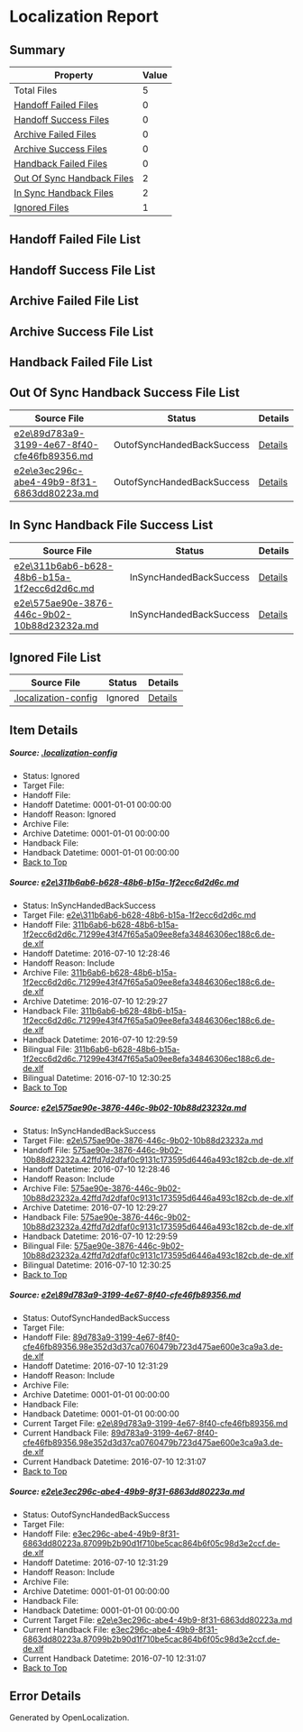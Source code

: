 # <a name='report-top'></a> Localization Report

## Summary
 Property | Value 
 -------- | ----- 
 Total Files | 5
[ Handoff Failed Files ](#handoff-failed-list)| 0
[ Handoff Success Files ](#handoff-success-list)| 0
[ Archive Failed Files ](#archive-failed-list)| 0
[ Archive Success Files ](#archive-success-list)| 0
[ Handback Failed Files ](#handback-failed-list)| 0
[ Out Of Sync Handback Files ](#outofsync-handback-success-list)| 2
[ In Sync Handback Files ](#insync-handback-success-list)| 2
[ Ignored Files ](#ignored-list)| 1

## <a name='handoff-failed-list'></a> Handoff Failed File List

## <a name='handoff-success-list'></a> Handoff Success File List

## <a name='archive-failed-list'></a> Archive Failed File List

## <a name='archive-success-list'></a> Archive Success File List

## <a name='handback-failed-list'></a> Handback Failed File List

## <a name='outofsync-handback-success-list'></a> Out Of Sync Handback Success File List
 Source File | Status | Details 
 ----------- | ------ | ------- 
 [e2e\89d783a9-3199-4e67-8f40-cfe46fb89356.md](https://github.com/OpenLocalizationTestOrg/oltest/blob/f7e26a75118ddba11093af31b93cf72f248299b9/e2e/89d783a9-3199-4e67-8f40-cfe46fb89356.md) | OutofSyncHandedBackSuccess | [Details](#391ec56867849dcdeb2c836c8748a8cb0bb91a1f3)
 [e2e\e3ec296c-abe4-49b9-8f31-6863dd80223a.md](https://github.com/OpenLocalizationTestOrg/oltest/blob/f7e26a75118ddba11093af31b93cf72f248299b9/e2e/e3ec296c-abe4-49b9-8f31-6863dd80223a.md) | OutofSyncHandedBackSuccess | [Details](#cd46d8188182686f9203612d0576b6869def15a44)

## <a name='insync-handback-success-list'></a> In Sync Handback File Success List
 Source File | Status | Details 
 ----------- | ------ | ------- 
 [e2e\311b6ab6-b628-48b6-b15a-1f2ecc6d2d6c.md](https://github.com/OpenLocalizationTestOrg/oltest/blob/203e437b65a99dda67a2c4971fddbe937eb3ecd8/e2e/311b6ab6-b628-48b6-b15a-1f2ecc6d2d6c.md) | InSyncHandedBackSuccess | [Details](#3e350f3ecbe643501118ffa8f24fc7eeea9b7b1c1)
 [e2e\575ae90e-3876-446c-9b02-10b88d23232a.md](https://github.com/OpenLocalizationTestOrg/oltest/blob/203e437b65a99dda67a2c4971fddbe937eb3ecd8/e2e/575ae90e-3876-446c-9b02-10b88d23232a.md) | InSyncHandedBackSuccess | [Details](#618b9e0c82aab269afcf27665c611ccc8f999c112)

## <a name='ignored-list'></a> Ignored File List
 Source File | Status | Details 
 ----------- | ------ | ------- 
 [.localization-config](https://github.com/OpenLocalizationTestOrg/oltest/blob/f7e26a75118ddba11093af31b93cf72f248299b9/.localization-config) | Ignored | [Details](#3d4f252ac210baf56311d7e97dcc2db10974dbd20)

## Item Details
##### <a name='3d4f252ac210baf56311d7e97dcc2db10974dbd20'></a> Source: [.localization-config](https://github.com/OpenLocalizationTestOrg/oltest/blob/f7e26a75118ddba11093af31b93cf72f248299b9/.localization-config)
* Status: Ignored
* Target File: 
* Handoff File: 
* Handoff Datetime: 0001-01-01 00:00:00
* Handoff Reason: Ignored
* Archive File: 
* Archive Datetime: 0001-01-01 00:00:00
* Handback File: 
* Handback Datetime: 0001-01-01 00:00:00
* [Back to Top](#report-top)

##### <a name='3e350f3ecbe643501118ffa8f24fc7eeea9b7b1c1'></a> Source: [e2e\311b6ab6-b628-48b6-b15a-1f2ecc6d2d6c.md](https://github.com/OpenLocalizationTestOrg/oltest/blob/203e437b65a99dda67a2c4971fddbe937eb3ecd8/e2e/311b6ab6-b628-48b6-b15a-1f2ecc6d2d6c.md)
* Status: InSyncHandedBackSuccess
* Target File: [e2e\311b6ab6-b628-48b6-b15a-1f2ecc6d2d6c.md](https://github.com/OpenLocalizationTestOrg/oltest-dede-fly/blob/a3bda9410816296b4b9e7f9199a612b637dffe17/e2e/311b6ab6-b628-48b6-b15a-1f2ecc6d2d6c.md)
* Handoff File: [311b6ab6-b628-48b6-b15a-1f2ecc6d2d6c.71299e43f47f65a5a09ee8efa34846306ec188c6.de-de.xlf](https://github.com/OpenLocalizationTestOrg/olhandoff-e2e/blob/c3b0bfd340f9274682611e2107d6f611faf1ea2c/ol-handoff/OpenLocalizationTestOrg/oltest-dede-fly/ci/ht/311b6ab6-b628-48b6-b15a-1f2ecc6d2d6c.71299e43f47f65a5a09ee8efa34846306ec188c6.de-de.xlf)
* Handoff Datetime: 2016-07-10 12:28:46
* Handoff Reason: Include
* Archive File: [311b6ab6-b628-48b6-b15a-1f2ecc6d2d6c.71299e43f47f65a5a09ee8efa34846306ec188c6.de-de.xlf](https://github.com/OpenLocalizationTestOrg/olhandoff-e2e/blob/2efa88cfe4962859cd23167df3d24e1a34f8819a/ol-archive/OpenLocalizationTestOrg/oltest-dede-fly/ci/ht/311b6ab6-b628-48b6-b15a-1f2ecc6d2d6c.71299e43f47f65a5a09ee8efa34846306ec188c6.de-de.xlf)
* Archive Datetime: 2016-07-10 12:29:27
* Handback File: [311b6ab6-b628-48b6-b15a-1f2ecc6d2d6c.71299e43f47f65a5a09ee8efa34846306ec188c6.de-de.xlf](https://github.com/OpenLocalizationTestOrg/olhandback-e2e/blob/41a204dcd341b4787cae07e4be1716e8ce7dc98e/ol-handback/OpenLocalizationTestOrg/oltest-dede-fly/ci/ht/311b6ab6-b628-48b6-b15a-1f2ecc6d2d6c.71299e43f47f65a5a09ee8efa34846306ec188c6.de-de.xlf)
* Handback Datetime: 2016-07-10 12:29:59
* Bilingual File: [311b6ab6-b628-48b6-b15a-1f2ecc6d2d6c.71299e43f47f65a5a09ee8efa34846306ec188c6.de-de.xlf](https://github.com/OpenLocalizationTestOrg/olhandback-e2e/blob/41a204dcd341b4787cae07e4be1716e8ce7dc98e/ol-handback/OpenLocalizationTestOrg/oltest-dede-fly/ci/ht/311b6ab6-b628-48b6-b15a-1f2ecc6d2d6c.71299e43f47f65a5a09ee8efa34846306ec188c6.de-de.xlf)
* Bilingual Datetime: 2016-07-10 12:30:25
* [Back to Top](#report-top)

##### <a name='618b9e0c82aab269afcf27665c611ccc8f999c112'></a> Source: [e2e\575ae90e-3876-446c-9b02-10b88d23232a.md](https://github.com/OpenLocalizationTestOrg/oltest/blob/203e437b65a99dda67a2c4971fddbe937eb3ecd8/e2e/575ae90e-3876-446c-9b02-10b88d23232a.md)
* Status: InSyncHandedBackSuccess
* Target File: [e2e\575ae90e-3876-446c-9b02-10b88d23232a.md](https://github.com/OpenLocalizationTestOrg/oltest-dede-fly/blob/a3bda9410816296b4b9e7f9199a612b637dffe17/e2e/575ae90e-3876-446c-9b02-10b88d23232a.md)
* Handoff File: [575ae90e-3876-446c-9b02-10b88d23232a.42ffd7d2dfaf0c9131c173595d6446a493c182cb.de-de.xlf](https://github.com/OpenLocalizationTestOrg/olhandoff-e2e/blob/c3b0bfd340f9274682611e2107d6f611faf1ea2c/ol-handoff/OpenLocalizationTestOrg/oltest-dede-fly/ci/ht/575ae90e-3876-446c-9b02-10b88d23232a.42ffd7d2dfaf0c9131c173595d6446a493c182cb.de-de.xlf)
* Handoff Datetime: 2016-07-10 12:28:46
* Handoff Reason: Include
* Archive File: [575ae90e-3876-446c-9b02-10b88d23232a.42ffd7d2dfaf0c9131c173595d6446a493c182cb.de-de.xlf](https://github.com/OpenLocalizationTestOrg/olhandoff-e2e/blob/2efa88cfe4962859cd23167df3d24e1a34f8819a/ol-archive/OpenLocalizationTestOrg/oltest-dede-fly/ci/ht/575ae90e-3876-446c-9b02-10b88d23232a.42ffd7d2dfaf0c9131c173595d6446a493c182cb.de-de.xlf)
* Archive Datetime: 2016-07-10 12:29:27
* Handback File: [575ae90e-3876-446c-9b02-10b88d23232a.42ffd7d2dfaf0c9131c173595d6446a493c182cb.de-de.xlf](https://github.com/OpenLocalizationTestOrg/olhandback-e2e/blob/41a204dcd341b4787cae07e4be1716e8ce7dc98e/ol-handback/OpenLocalizationTestOrg/oltest-dede-fly/ci/ht/575ae90e-3876-446c-9b02-10b88d23232a.42ffd7d2dfaf0c9131c173595d6446a493c182cb.de-de.xlf)
* Handback Datetime: 2016-07-10 12:29:59
* Bilingual File: [575ae90e-3876-446c-9b02-10b88d23232a.42ffd7d2dfaf0c9131c173595d6446a493c182cb.de-de.xlf](https://github.com/OpenLocalizationTestOrg/olhandback-e2e/blob/41a204dcd341b4787cae07e4be1716e8ce7dc98e/ol-handback/OpenLocalizationTestOrg/oltest-dede-fly/ci/ht/575ae90e-3876-446c-9b02-10b88d23232a.42ffd7d2dfaf0c9131c173595d6446a493c182cb.de-de.xlf)
* Bilingual Datetime: 2016-07-10 12:30:25
* [Back to Top](#report-top)

##### <a name='391ec56867849dcdeb2c836c8748a8cb0bb91a1f3'></a> Source: [e2e\89d783a9-3199-4e67-8f40-cfe46fb89356.md](https://github.com/OpenLocalizationTestOrg/oltest/blob/f7e26a75118ddba11093af31b93cf72f248299b9/e2e/89d783a9-3199-4e67-8f40-cfe46fb89356.md)
* Status: OutofSyncHandedBackSuccess
* Target File: 
* Handoff File: [89d783a9-3199-4e67-8f40-cfe46fb89356.98e352d3d37ca0760479b723d475ae600e3ca9a3.de-de.xlf](https://github.com/OpenLocalizationTestOrg/olhandoff-e2e/blob/1d68c5c9d1791fb44b4bfdc4058f8b03795b9bf7/ol-handoff/OpenLocalizationTestOrg/oltest-dede-fly/ci/ht/89d783a9-3199-4e67-8f40-cfe46fb89356.98e352d3d37ca0760479b723d475ae600e3ca9a3.de-de.xlf)
* Handoff Datetime: 2016-07-10 12:31:29
* Handoff Reason: Include
* Archive File: 
* Archive Datetime: 0001-01-01 00:00:00
* Handback File: 
* Handback Datetime: 0001-01-01 00:00:00
* Current Target File: [e2e\89d783a9-3199-4e67-8f40-cfe46fb89356.md](https://github.com/OpenLocalizationTestOrg/oltest-dede-fly/blob/8911d3b2f209acb57ac8298ec7f8487eebb21f8c/e2e/89d783a9-3199-4e67-8f40-cfe46fb89356.md)
* Current Handback File: [89d783a9-3199-4e67-8f40-cfe46fb89356.98e352d3d37ca0760479b723d475ae600e3ca9a3.de-de.xlf](https://github.com/OpenLocalizationTestOrg/olhandback-e2e/blob/34551ea476b11e0b7d86c884308df99398b1c5ca/ol-handback/OpenLocalizationTestOrg/oltest-dede-fly/ci/ht/89d783a9-3199-4e67-8f40-cfe46fb89356.98e352d3d37ca0760479b723d475ae600e3ca9a3.de-de.xlf)
* Current Handback Datetime: 2016-07-10 12:31:07
* [Back to Top](#report-top)

##### <a name='cd46d8188182686f9203612d0576b6869def15a44'></a> Source: [e2e\e3ec296c-abe4-49b9-8f31-6863dd80223a.md](https://github.com/OpenLocalizationTestOrg/oltest/blob/f7e26a75118ddba11093af31b93cf72f248299b9/e2e/e3ec296c-abe4-49b9-8f31-6863dd80223a.md)
* Status: OutofSyncHandedBackSuccess
* Target File: 
* Handoff File: [e3ec296c-abe4-49b9-8f31-6863dd80223a.87099b2b90d1f710be5cac864b6f05c98d3e2ccf.de-de.xlf](https://github.com/OpenLocalizationTestOrg/olhandoff-e2e/blob/1d68c5c9d1791fb44b4bfdc4058f8b03795b9bf7/ol-handoff/OpenLocalizationTestOrg/oltest-dede-fly/ci/ht/e3ec296c-abe4-49b9-8f31-6863dd80223a.87099b2b90d1f710be5cac864b6f05c98d3e2ccf.de-de.xlf)
* Handoff Datetime: 2016-07-10 12:31:29
* Handoff Reason: Include
* Archive File: 
* Archive Datetime: 0001-01-01 00:00:00
* Handback File: 
* Handback Datetime: 0001-01-01 00:00:00
* Current Target File: [e2e\e3ec296c-abe4-49b9-8f31-6863dd80223a.md](https://github.com/OpenLocalizationTestOrg/oltest-dede-fly/blob/8911d3b2f209acb57ac8298ec7f8487eebb21f8c/e2e/e3ec296c-abe4-49b9-8f31-6863dd80223a.md)
* Current Handback File: [e3ec296c-abe4-49b9-8f31-6863dd80223a.87099b2b90d1f710be5cac864b6f05c98d3e2ccf.de-de.xlf](https://github.com/OpenLocalizationTestOrg/olhandback-e2e/blob/34551ea476b11e0b7d86c884308df99398b1c5ca/ol-handback/OpenLocalizationTestOrg/oltest-dede-fly/ci/ht/e3ec296c-abe4-49b9-8f31-6863dd80223a.87099b2b90d1f710be5cac864b6f05c98d3e2ccf.de-de.xlf)
* Current Handback Datetime: 2016-07-10 12:31:07
* [Back to Top](#report-top)


## Error Details

Generated by OpenLocalization.
